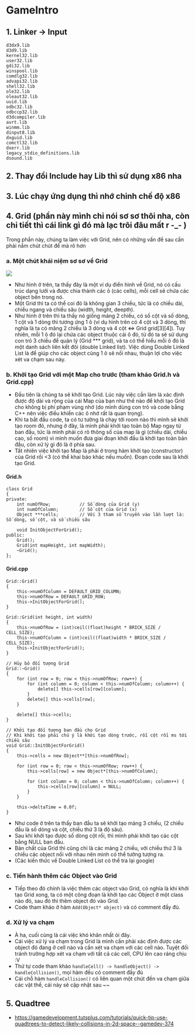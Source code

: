 # GameIntro

## 1. Linker -> Input
```
d3dx9.lib
d3d9.lib
kernel32.lib
user32.lib
gdi32.lib
winspool.lib
comdlg32.lib
advapi32.lib
shell32.lib
ole32.lib
oleaut32.lib
uuid.lib
odbc32.lib
odbccp32.lib
d3dcompiler.lib
avrt.lib
winmm.lib
dinput8.lib
dxguid.lib
comctl32.lib
dxerr.lib
legacy_stdio_definitions.lib
dsound.lib
```

## 2. Thay đổi Include hay Lib thì sử dụng x86 nha

## 3. Lúc chạy ứng dụng thì nhớ chỉnh chế độ x86

## 4. Grid (phần này mình chỉ nói sơ sơ thôi nha, còn chi tiết thì cái link gì đó mà lạc trôi đâu mất r -_- )
Trong phần này, chúng ta làm việc với Grid, nên có những vấn đề sau cần phải nắm chút chút để mà rõ hơn

### a. Một chút khái niệm sơ sơ về Grid
<img src="https://i.imgur.com/7XsPUaB.jpg?1"/>

- Như hình ở trên, ta thấy đây là một ví dụ điển hình về Grid, nó có cấu trúc dạng lưới và được chia thành các ô (các cells), mỗi cell sẽ chứa các object bên trong nó.
- Một Grid thì ta có thể coi đó là không gian 3 chiều, tức là có chiều dài, chiều ngang và chiều sâu  (width, height, deepth).
- Như hình ở trên thì ta thấy nó giống mảng 2 chiều, có số cột và số dòng, 1 cột và 1 dòng thì tương ứng 1 ô (ví dụ hình trên có 4 cột và 3 dòng, thì nghĩa là ta có măng 2 chiều là 3 dòng và 4 cột <=> Grid grid[3][4]). Tuy nhiên, mỗi 1 ô đó lại chứa các object thuộc cái ô đó, từ đó ta sẽ sử dụng con trỏ 3 chiều để quản lý (Grid *** grid), và ta có thể hiểu mỗi ô đó là một danh sách liên kết đôi (double Linked list). Việc dùng Double Linked List là để giúp cho các object cùng 1 ô sẽ nối nhau, thuận lợi cho việc xét va chạm sau này.

### b. Khởi tạo Grid với một Map cho trước (tham khảo Grid.h và Grid.cpp)
- Đầu tiên là chúng ta sẽ khởi tạo Grid. Lúc này việc cần làm là xác định được độ dài và rộng của cái Map của bạn như thế nào để khởi tạo Grid cho không bị phí phạm vùng nhớ (do mình dùng con trỏ và code bằng C++ nên việc điều khiển các ô nhớ rất là quan trọng).
- Khi ta bắt đầu code, ta có tư tưởng là chạy tới room nào thì mình sẽ khởi tạo room đó, nhưng ở đây, là mình phải khởi tạo toàn bộ Map ngay từ ban đầu, tức là mình phải có rõ thông số của map là gì (chiều dài, chiều cao, số room) vì mình muốn đưa giai đoạn khởi đầu là khởi tạo toàn bản đầu, còn xử lý gì đó là ở phía sau.
- Tất nhiên việc khởi tạo Map là phải ở trong hàm khởi tạo (constructor) của Grid rồi <3 (có thể khai báo khác nếu muốn). Đoạn code sau là khởi tạo Grid.

#### Grid.h
```
class Grid
{
private:
	int numOfRow;			// Số dòng của Grid (y)
	int numOfColumn;		// Số cột của Grid (x)
	Object ***cells;		// Với 3 tham số truyền vào lần lượt là: Số dòng, số cột, và số chiều sâu

	void InitObjectForGrid();
public:
	Grid();
	Grid(int mapHeight, int mapWidth);
	~Grid();
};
```

#### Grid.cpp
```
Grid::Grid()
{
	this->numOfColumn = DEFAULT_GRID_COLUMN;
	this->numOfRow = DEFAULT_GRID_ROW;
	this->InitObjectForGrid();
}

Grid::Grid(int height, int width)
{
	this->numOfRow = (int)ceil((float)height * BRICK_SIZE / CELL_SIZE);
	this->numOfColumn = (int)ceil((float)width * BRICK_SIZE / CELL_SIZE);
	this->InitObjectForGrid();
}

// Hủy bỏ đối tượng Grid
Grid::~Grid()
{
	for (int row = 0; row < this->numOfRow; row++) {
		for (int column = 0; column < this->numOfColumn; column++) {
			delete[] this->cells[row][column];
		}
		delete[] this->cells[row];
	}

	delete[] this->cells;
}

// Khởi tạo đối tượng ban đầu cho Grid
// Khi khởi tạo phải chú ý là khởi tạo dòng trước, rồi cột rồi ms tới chiều sâu
void Grid::InitObjectForGrid()
{
	this->cells = new Object**[this->numOfRow];

	for (int row = 0; row < this->numOfRow; row++) {
		this->cells[row] = new Object*[this->numOfColumn];

		for (int column = 0; column < this->numOfColumn; column++) {
			this->cells[row][column] = NULL;
		}
	}

	this->deltaTime = 0.0f;
}
```

- Như code ở trên ta thấy ban đầu ta sẽ khởi tạo mảng 3 chiều, (2 chiều đầu là số dòng và cột, chiều thứ 3 là độ sâu).
- Sau khi khởi tạo được số dòng cột rồi, thì mình phải khởi tạo các cột bằng NULL ban đầu.
- Bản chất của Grid thì cũng chỉ là các mảng 2 chiều, với chiều thứ 3 là chiều các object nối với nhau nên mình có thể tưởng tượng ra.
- (Các kiến thức về Double Linked List có thể tra lại google)

### c. Tiến hành thêm các Object vào Grid
- Tiếp theo đó chính là việc thêm các object vào Grid, có nghĩa là khi khởi tạo Grid xong, ta có một công đoạn là khởi tạo các Object ở một class nào đó, sau đó thì thêm object đó vào Grid.
- Code tham khảo ở hàm `Add(Object* object)` và có comment đầy đủ.

### d. Xử lý va chạm
- À ha, cuối cùng là cái việc khó khăn nhất òi đây.
- Cái việc xử lý va chạm trong Grid là mình cần phải xác định được các object đó đang ở cell nào và cần xét va chạm với các cell nào. Tuyệt đối tránh trường hợp xét va chạm với tất cả các cell, CPU lên cao ráng chịu :V 
- Thứ tự code tham khảo `handleCell() -> handleObject() -> handleCollision()`, mọi hàm đều có comment đầy đủ
- Cái chỗ hàm  `handleCollision()` có liên quan một chút đến va chạm giữa các vật thể, cái này sẽ cập nhật sau ~~

## 5. Quadtree
- https://gamedevelopment.tutsplus.com/tutorials/quick-tip-use-quadtrees-to-detect-likely-collisions-in-2d-space--gamedev-374
